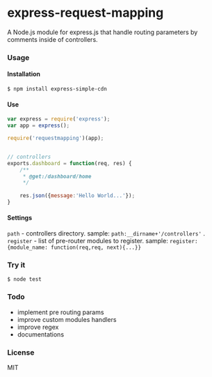 # express-request-mapping

A Node.js module for express.js that handle routing parameters by comments inside of controllers.


### Usage
	
#### Installation
```
$ npm install express-simple-cdn
```

#### Use
```js
var express = require('express');
var app = express();

require('requestmapping')(app);


// controllers
exports.dashboard = function(req, res) {
    /**
     * @get:/dashboard/home
     */
    
    res.json({message:'Hello World...'});
}

```

#### Settings
`path` - controllers directory. sample: `path:__dirname+'/controllers'` .
`register` - list of pre-router modules to register. sample: `register:{module_name: function(req,req, next){...}}`



### Try it
```
$ node test
```



### Todo
* implement pre routing params
* improve custom modules handlers
* improve regex
* documentations



### License
MIT
